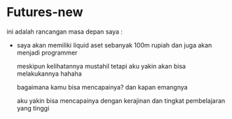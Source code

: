 # Futures-new

ini adalah rancangan masa depan saya :
- saya akan memiliki liquid aset sebanyak 100m rupiah dan juga akan menjadi programmer

  meskipun kelihatannya mustahil tetapi aku yakin akan bisa melakukannya hahaha

  bagaimana kamu bisa mencapainya?  dan kapan emangnya

  aku yakin bisa mencapainya dengan kerajinan dan tingkat pembelajaran yang tinggi
